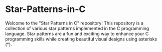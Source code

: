 # Star-Patterns-in-C
Welcome to the "Star Patterns in C" repository!  This repository is a collection of various star patterns implemented in the C programming language. Star patterns are a fun and exciting way to enhance your C programming skills while creating beautiful visual designs using asterisks (*).
